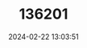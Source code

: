 ---
title: "136201"
category: "Austronomus kuboriensis"
draft: false
date: 2024-02-22 13:03:51
languages:
  English: ["New Guinea Free-tailed Bat"]
---